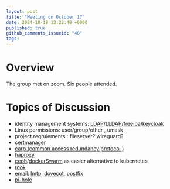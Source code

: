 ```yaml
---
layout: post
title: "Meeting on October 17"
date: 2024-10-18 12:22:48 +0000
published: true
github_comments_issueid: "48"
tags:
---
```


# Overview

The group met on zoom.  Six people attended.

# Topics of Discussion

* identity management systems: [LDAP](https://ldap.com/)/[LLDAP](https://github.com/lldap/lldap)/[freeipa](https://www.freeipa.org/)/[keycloak](https://www.keycloak.org/)
* Linux permissions: user/group/other , umask
* project reqruiements : fileserver? wireguard? 
* [certmanager](https://cert-manager.io/)
* [carp (common access redundancy protocol )](https://en.wikipedia.org/wiki/Common_Address_Redundancy_Protocol)
* [haproxy](https://www.haproxy.org/)
* [ceph](https://ceph.com/en/)/[dockerSwarm](https://docs.docker.com/engine/swarm/) as easier alternative to kubernetes
* [rook](https://rook.io/)
* email: [lmtp](https://en.wikipedia.org/wiki/Local_Mail_Transfer_Protocol), [dovecot](https://www.dovecot.org/), [postfix](https://www.postfix.org/)
* [pi-hole](https://pi-hole.net/)


